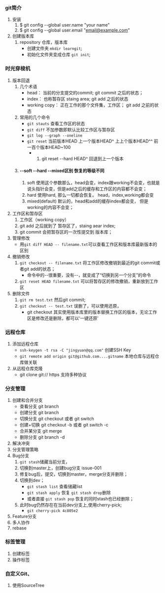 ### git简介
1. 安装 
    1. $ git config --global user.name "your name"
    2. $ git config --global user.email "email@example.com"
2. 创建版本库
    1. repository 仓库，版本库
        - 创建文件夹 `mkdir learngit`;
        - 初始化文件夹变成仓库 `git init`;
### 时光穿梭机
1. 版本回退 
    1. 几个术语 
        - head： 当前的分支提交的commit; git commit 之后的状态；
        - index： 也称暂存区 staing area;  git add 之后的状态
        - working copy： 正在工作的那个文件集，工作区； git add 之前的状态
    2. 常用的几个命令
        - `git stauts` 查看工作区的状态 
        - `git diff` 不加参数即默认比较工作区与暂存区
        - `git log --graph --oneline` 
        - `git reset` 当前版本HEAD 上一个版本HEAD^ 上上个版本HEAD^^ 前一百个版本HEAD~100
            - 1. git reset --hard  HEAD^ 回退到上一个版本   
    3. #### --soft --hard --mixed区别  恢复的等级不同
        1. soft 使用这个参数那么，head会变，index跟working不会变，也就是说头指针会变，但是add之后的缓存和工作区的内容都不会变；
        2. hard 使用hard, 那么一切都会恢复。 head，index,working都会变
        3. mixed(default) 默认的，head和add的缓存index都会变， 但是working的内容不会变；
2. 工作区和暂存区
    1. 工作区（working copy）
    2. git add 之后就到了 暂存区了，staing aear index;
    3. git commit 会把暂存区的一次性提交到 版本库；
3. 管理修改
    - 用`git diff HEAD -- filename.txt`可以查看工作区和版本库最新版本的区别
4. 撤销修改
    1. `git checkout -- filename.txt` 将工作区修改撤销到最近的git commit或者git add的状态；
        - 命令中的--很重要，没有--，就变成了“切换到另一个分支”的命令
    2. `git reset HEAD filename.txt` 可以将暂存区的修改撤销，重新放到工作区 
5. 删除文件 
    1. `git rm test.txt`  然后git commit; 
    2. `git checkout -- test.txt` 误删了，可以使用还原，
        - git checkout 其实使用版本库里的版本替换工作区的版本，无论工作区是修改还是删除，都可以‘一键还原’
### 远程仓库
1. 添加远程仓库
    - `ssh-keygen -t rsa -C "jingyuan@qq.com"`  创建SSH Key
    - `git remote add origin git@github.com....gitname`  本地仓库与远程仓库做关联
2. 从远程仓库克隆
    - git clone   git:// https 支持多种协议
### 分支管理
1. 创建和合并分支
    - 查看分支 git branch 
    - 创建分支 git branch <name>
    - 切换分支 git checkout <name> 或者 git switch <name>
    - 创建+切换 git checkout -b <name> 或者 git switch -c <name>
    - 合并某分支 git merge <name>
    - 删除分支 git branch -d <name>
2. 解决冲突
3. 分支管理策略
4. Bug分支
    1. `git stash`储藏当前分支，
    2. 切换到master上，创建bug分支 issue-001
    3. 修复bug后，提交，切换到master，merge分支并删除；
    4. 切换到dev；
        - `git stash list` 查看储藏list
        - `git stash apply` 恢复 `git stash drop`删除
        - 或者直接 `git stash pop` 恢复的同时stash也已经删除；  
    5. 此时bug仍然存在在当前dev分支上,使用cherry-pick;
        - `git cherry-pick 4c805e2`
5. Feature分支
6. 多人协作
7. rebase
### 标签管理
1. 创建标签
2. 操作标签
### 自定义Git、
1. 使用SourceTree
